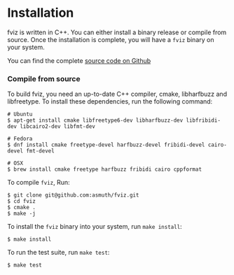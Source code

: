 Installation
============

fviz is written in C++. You can either install a binary release or compile
from source. Once the installation is complete, you will have a `fviz` binary
on your system.

You can find the complete [source code on Github](http://github.com/asmuth/fviz)

### Compile from source

To build fviz, you need an up-to-date C++ compiler, cmake, libharfbuzz and
libfreetype. To install these dependencies, run the following command:

    # Ubuntu
    $ apt-get install cmake libfreetype6-dev libharfbuzz-dev libfribidi-dev libcairo2-dev libfmt-dev

    # Fedora
    $ dnf install cmake freetype-devel harfbuzz-devel fribidi-devel cairo-devel fmt-devel

    # OSX
    $ brew install cmake freetype harfbuzz fribidi cairo cppformat

To compile `fviz`, Run:

    $ git clone git@github.com:asmuth/fviz.git
    $ cd fviz
    $ cmake .
    $ make -j

To install the `fviz` binary into your system, run `make install`:

    $ make install

To run the test suite, run `make test`:

    $ make test

